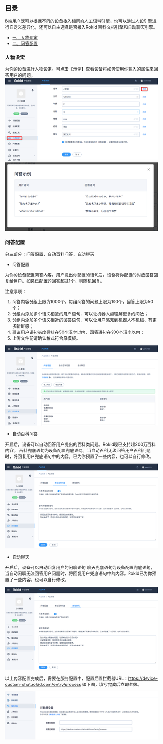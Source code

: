 ## 目录

B端用户既可以根据不同的设备接入相同的人工语料引擎，也可以通过人设引擎进行自定义差异化，还可以自主选择是否接入Rokid 百科文档引擎和自动聊天引擎。

* [一、人物设定](#一、人物设定)
* [二、问答配置](#二、问答配置)


### 人物设定

为你的设备进行人物设定。可点击【示例】查看设备将如何使用你输入的属性来回答用户的问题。
![](images/人物设定.png)
![](images/问答示例.png)

### 问答配置

分三部分：问答配置、自动百科问答、自动聊天

- 问答配置

为你的设备配置问答内容。用户说出你配置的语句后，设备将你配置的对应回答回复给用户。如果已配置的回答超过1个，则随机回复。

注意事项：
1. 问答内容分组上限为1000个，每组问答的问题上限为100个，回答上限为50个；
2. 分组内添加多个语义相近的用户语句，可以让机器人能理解更多的问法；
3. 分组内添加多个语义相近的回答语句，可以让用户感知到机器人不机械、有更多新鲜感；
4. 建议用户语句长度保持在50个汉字以内，回答语句在300个汉字以内；
5. 上传文件前请确认格式符合原模板。

![](images/问答配置.png)

- 自动百科问答

开启后，设备可以自动回答用户提出的百科类问题。Rokid现已支持超200万百科内容。
百科兜底语句为设备配置兜底语句。当自动百科无法回答用户百科问题时，将回复用户兜底语句中的内容。已为你预置了一些内容，也可以自行修改。

![](images/自动百科问答.png)

- 自动聊天

开启后，设备可以自动回复用户的闲聊语句
聊天兜底语句为设备配置兜底语句，当自动闲聊无法回答用户问题时，将回复用户兜底语句中的内容。Rokid已为你预置了一些内容，也可以自行修改。

![](images/自动聊天.png)

以上内容配置完成后，需要在服务配置中，配置后置拦截器URL：https://device-custom-chat.rokid.com/entry/process
如下图，填写完成后立即生效。

![](images/拦截器.png)